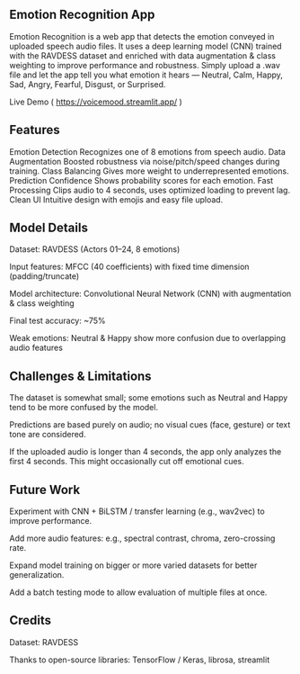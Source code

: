 ## Emotion Recognition App

Emotion Recognition is a web app that detects the emotion conveyed in uploaded speech audio files.
It uses a deep learning model (CNN) trained with the RAVDESS dataset and enriched with data augmentation & class weighting to improve performance and robustness. 
Simply upload a .wav file and let the app tell you what emotion it hears — Neutral, Calm, Happy, Sad, Angry, Fearful, Disgust, or Surprised.

Live Demo ( https://voicemood.streamlit.app/ )

##  Features

Emotion Detection	Recognizes one of 8 emotions from speech audio.
Data Augmentation	Boosted robustness via noise/pitch/speed changes during training.
Class Balancing	Gives more weight to underrepresented emotions.
Prediction Confidence	Shows probability scores for each emotion.
Fast Processing	Clips audio to 4 seconds, uses optimized loading to prevent lag.
Clean UI	Intuitive design with emojis and easy file upload.

## Model Details

Dataset: RAVDESS (Actors 01–24, 8 emotions)

Input features: MFCC (40 coefficients) with fixed time dimension (padding/truncate)

Model architecture: Convolutional Neural Network (CNN) with augmentation & class weighting

Final test accuracy: ~75%

Weak emotions: Neutral & Happy show more confusion due to overlapping audio features

## Challenges & Limitations

The dataset is somewhat small; some emotions such as Neutral and Happy tend to be more confused by the model.

Predictions are based purely on audio; no visual cues (face, gesture) or text tone are considered.

If the uploaded audio is longer than 4 seconds, the app only analyzes the first 4 seconds. This might occasionally cut off emotional cues.

## Future Work

Experiment with CNN + BiLSTM / transfer learning (e.g., wav2vec) to improve performance.

Add more audio features: e.g., spectral contrast, chroma, zero-crossing rate.

Expand model training on bigger or more varied datasets for better generalization.

Add a batch testing mode to allow evaluation of multiple files at once.

## Credits

Dataset: RAVDESS

Thanks to open-source libraries: TensorFlow / Keras, librosa, streamlit
